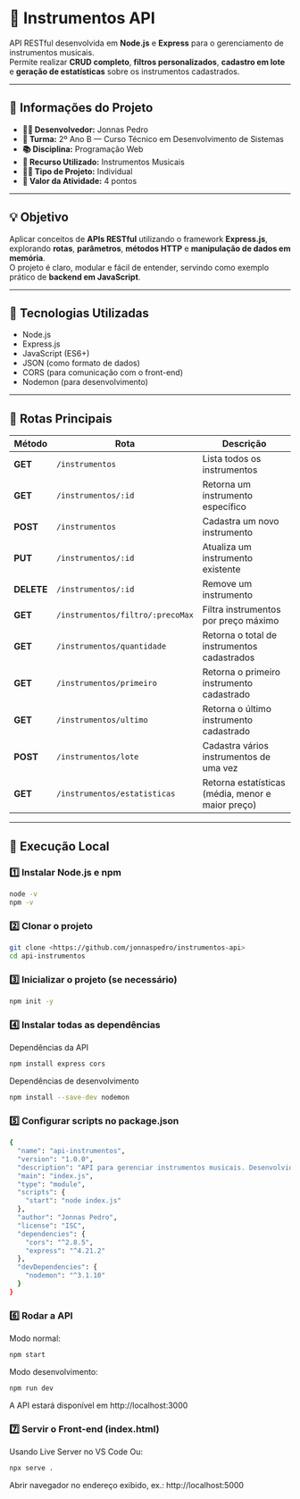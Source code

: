 # 🎵 Instrumentos API

API RESTful desenvolvida em **Node.js** e **Express** para o gerenciamento de instrumentos musicais.  
Permite realizar **CRUD completo**, **filtros personalizados**, **cadastro em lote** e **geração de estatísticas** sobre os instrumentos cadastrados.

---

## 🧾 Informações do Projeto

- **🧑‍💻 Desenvolvedor:** Jonnas Pedro  
- **🏫 Turma:** 2º Ano B — Curso Técnico em Desenvolvimento de Sistemas  
- **📚 Disciplina:** Programação Web  
- **🧩 Recurso Utilizado:** Instrumentos Musicais  
- **🧍‍♂️ Tipo de Projeto:** Individual  
- **💯 Valor da Atividade:** 4 pontos  

---

## 💡 Objetivo

Aplicar conceitos de **APIs RESTful** utilizando o framework **Express.js**, explorando **rotas**, **parâmetros**, **métodos HTTP** e **manipulação de dados em memória**.  
O projeto é claro, modular e fácil de entender, servindo como exemplo prático de **backend em JavaScript**.

---

## 🚀 Tecnologias Utilizadas

- Node.js  
- Express.js  
- JavaScript (ES6+)  
- JSON (como formato de dados)  
- CORS (para comunicação com o front-end)  
- Nodemon (para desenvolvimento)

---

## 🧭 Rotas Principais

| Método | Rota | Descrição |
|--------|------|-----------|
| **GET** | `/instrumentos` | Lista todos os instrumentos |
| **GET** | `/instrumentos/:id` | Retorna um instrumento específico |
| **POST** | `/instrumentos` | Cadastra um novo instrumento |
| **PUT** | `/instrumentos/:id` | Atualiza um instrumento existente |
| **DELETE** | `/instrumentos/:id` | Remove um instrumento |
| **GET** | `/instrumentos/filtro/:precoMax` | Filtra instrumentos por preço máximo |
| **GET** | `/instrumentos/quantidade` | Retorna o total de instrumentos cadastrados |
| **GET** | `/instrumentos/primeiro` | Retorna o primeiro instrumento cadastrado |
| **GET** | `/instrumentos/ultimo` | Retorna o último instrumento cadastrado |
| **POST** | `/instrumentos/lote` | Cadastra vários instrumentos de uma vez |
| **GET** | `/instrumentos/estatisticas` | Retorna estatísticas (média, menor e maior preço) |

---

## 🧰 Execução Local

### 1️⃣ Instalar Node.js e npm

```bash
node -v
npm -v
```
### 2️⃣ Clonar o projeto
```bash
git clone <https://github.com/jonnaspedro/instrumentos-api>
cd api-instrumentos
```
### 3️⃣ Inicializar o projeto (se necessário)
```bash
npm init -y
```
### 4️⃣ Instalar todas as dependências
Dependências da API
```bash
npm install express cors
```
Dependências de desenvolvimento
```bash
npm install --save-dev nodemon
```
### 5️⃣ Configurar scripts no package.json
```bash
{
  "name": "api-instrumentos",
  "version": "1.0.0",
  "description": "API para gerenciar instrumentos musicais. Desenvolvido por Jonnas Pedro.",
  "main": "index.js",
  "type": "module",
  "scripts": {
    "start": "node index.js"
  },
  "author": "Jonnas Pedro",
  "license": "ISC",
  "dependencies": {
    "cors": "^2.8.5",
    "express": "^4.21.2"
  },
  "devDependencies": {
    "nodemon": "^3.1.10"
  }
}
```
### 6️⃣ Rodar a API
Modo normal:
```bash
npm start
```
Modo desenvolvimento:
```bash
npm run dev
```
A API estará disponível em http://localhost:3000
### 7️⃣ Servir o Front-end (index.html)

Usando Live Server no VS Code
Ou:
```bash
npx serve .
```
Abrir navegador no endereço exibido, ex.: http://localhost:5000
